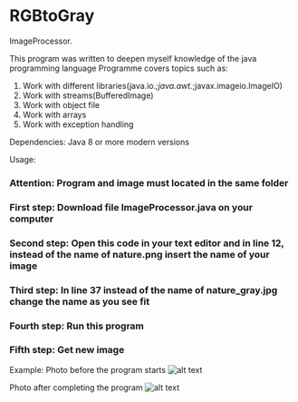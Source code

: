 # RGBtoGray

ImageProcessor.

This program was written to deepen myself knowledge of the java programming language
Programme covers topics such as:
 1) Work with different libraries(java.io.*;java.awt.*;javax.imageio.ImageIO)
 2) Work with streams(BufferedImage)
 3) Work with object file
 4) Work with arrays
 5) Work with exception handling

Dependencies:
Java 8 or more modern versions

Usage:

### Attention: Program and image must located in the same folder

### First step: Download file ImageProcessor.java on your computer

### Second step: Open this code in your text editor and in line 12, instead of the name of nature.png insert the name of your image

### Third step: In line 37 instead of the name of nature_gray.jpg change the name as you see fit

### Fourth step: Run this program

### Fifth step: Get new image

Example:
Photo before the program starts
![alt text](https://github.com/Moonnrunner/RGBtoGray/blob/master/Screens/nature.jpg)

Photo after completing the program
![alt text](https://github.com/Moonnrunner/RGBtoGray/blob/master/Screens/nature_gray1.jpg)
